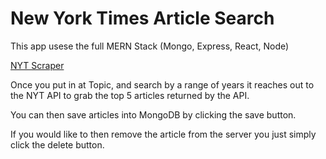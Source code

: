 # New York Times Article Search

This app usese the full MERN Stack (Mongo, Express, React, Node)

[NYT Scraper](https://hidden-cove-15494.herokuapp.com/)

Once you put in at Topic, and search by a range of years it reaches out to the NYT API to grab the top 5 articles returned by the API.

You can then save articles into MongoDB by clicking the save button.

If you would like to then remove the article from the server you just simply click the delete button.